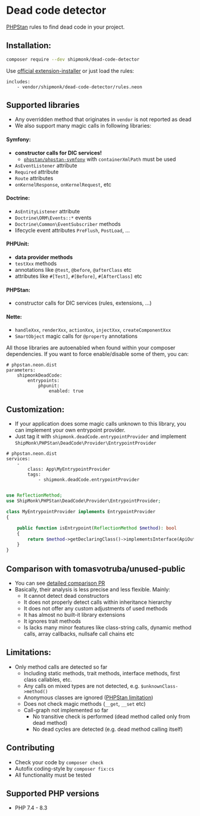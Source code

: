 # Dead code detector

[PHPStan](https://github.com/phpstan/phpstan) rules to find dead code in your project.

## Installation:

```sh
composer require --dev shipmonk/dead-code-detector
```

Use [official extension-installer](https://phpstan.org/user-guide/extension-library#installing-extensions) or just load the rules:

```neon
includes:
    - vendor/shipmonk/dead-code-detector/rules.neon
```

## Supported libraries
- Any overridden method that originates in `vendor` is not reported as dead
- We also support many magic calls in following libraries:

#### Symfony:
- **constructor calls for DIC services!**
   - [`phpstan/phpstan-symfony`](https://github.com/phpstan/phpstan-symfony) with `containerXmlPath` must be used
- `AsEventListener` attribute
- `Required` attribute
- `Route` attributes
- `onKernelResponse`, `onKernelRequest`, etc

#### Doctrine:
- `AsEntityListener` attribute
- `Doctrine\ORM\Events::*` events
- `Doctrine\Common\EventSubscriber` methods
- lifecycle event attributes `PreFlush`, `PostLoad`, ...

#### PHPUnit:
- **data provider methods**
- `testXxx` methods
- annotations like `@test`, `@before`, `@afterClass` etc
- attributes like `#[Test]`, `#[Before]`, `#[AfterClass]` etc


#### PHPStan:
- constructor calls for DIC services (rules, extensions, ...)

#### Nette:
- `handleXxx`, `renderXxx`, `actionXxx`, `injectXxx`, `createComponentXxx`
- `SmartObject` magic calls for `@property` annotations


All those libraries are autoenabled when found within your composer dependencies. If you want to force enable/disable some of them, you can:

```neon
# phpstan.neon.dist
parameters:
    shipmonkDeadCode:
        entrypoints:
            phpunit:
                enabled: true
```

## Customization:
- If your application does some magic calls unknown to this library, you can implement your own entrypoint provider.
- Just tag it with `shipmonk.deadCode.entrypointProvider` and implement `ShipMonk\PHPStan\DeadCode\Provider\EntrypointProvider`

```neon
# phpstan.neon.dist
services:
    -
        class: App\MyEntrypointProvider
        tags:
            - shipmonk.deadCode.entrypointProvider
```
```php

use ReflectionMethod;
use ShipMonk\PHPStan\DeadCode\Provider\EntrypointProvider;

class MyEntrypointProvider implements EntrypointProvider
{

    public function isEntrypoint(ReflectionMethod $method): bool
    {
        return $method->getDeclaringClass()->implementsInterface(ApiOutput::class));
    }
}
```

## Comparison with tomasvotruba/unused-public
- You can see [detailed comparison PR](https://github.com/shipmonk-rnd/dead-code-detector/pull/53)
- Basically, their analysis is less precise and less flexible. Mainly:
  - It cannot detect dead constructors
  - It does not properly detect calls within inheritance hierarchy
  - It does not offer any custom adjustments of used methods
  - It has almost no built-it library extensions
  - It ignores trait methods
  - Is lacks many minor features like class-string calls, dynamic method calls, array callbacks, nullsafe call chains etc

## Limitations:

- Only method calls are detected so far
  - Including static methods, trait methods, interface methods, first class callables, etc.
  - Any calls on mixed types are not detected, e.g. `$unknownClass->method()`
  - Anonymous classes are ignored ([PHPStan limitation](https://github.com/phpstan/phpstan/issues/8410))
  - Does not check magic methods (`__get`, `__set` etc)
  - Call-graph not implemented so far
    - No transitive check is performed (dead method called only from dead method)
    - No dead cycles are detected (e.g. dead method calling itself)

## Contributing
- Check your code by `composer check`
- Autofix coding-style by `composer fix:cs`
- All functionality must be tested

## Supported PHP versions
- PHP 7.4 - 8.3
